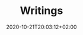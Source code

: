---
title: "Writings"
date: 2020-10-21T20:03:12+02:00
draft: false
bodyclass: writings
notEverything: true
notListed: true
layout: list
tags: ['Pierre', 'Lévy', 'writings']
zone: "writings"
---